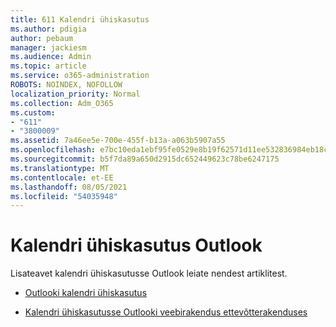 ```yaml
---
title: 611 Kalendri ühiskasutus
ms.author: pdigia
author: pebaum
manager: jackiesm
ms.audience: Admin
ms.topic: article
ms.service: o365-administration
ROBOTS: NOINDEX, NOFOLLOW
localization_priority: Normal
ms.collection: Adm_O365
ms.custom:
- "611"
- "3800009"
ms.assetid: 7a46ee5e-700e-455f-b13a-a063b5907a55
ms.openlocfilehash: e7bc10eda1ebf95fe0529e8b19f62571d11ee532836984eb18c5fa9b4647ca3d
ms.sourcegitcommit: b5f7da89a650d2915dc652449623c78be6247175
ms.translationtype: MT
ms.contentlocale: et-EE
ms.lasthandoff: 08/05/2021
ms.locfileid: "54035948"
---
```

# <a name="calendar-sharing-in-outlook"></a>Kalendri ühiskasutus Outlook

Lisateavet kalendri ühiskasutusse Outlook leiate nendest artiklitest.
  
- [Outlooki kalendri ühiskasutus](https://support.office.com/article/353ed2c1-3ec5-449d-8c73-6931a0adab88)

- [Kalendri ühiskasutusse Outlooki veebirakendus ettevõtterakenduses](https://support.office.com/article/7ecef8ae-139c-40d9-bae2-a23977ee58d5)
